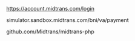 https://account.midtrans.com/login

simulator.sandbox.midtrans.com/bni/va/payment


github.com/Midtrans/midtrans-php
